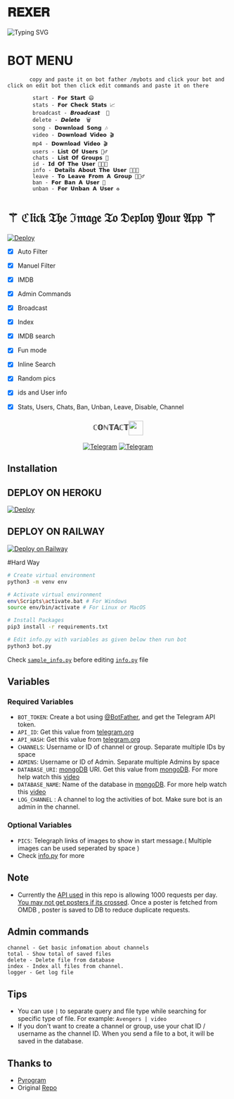# <b>𝐑𝐄𝐗𝐄𝐑</b>
![Typing SVG](https://readme-typing-svg.herokuapp.com/?lines=welcome+To+𝐑𝐄𝐗𝐄𝐑!;created+by+zinan+tech+2+.+O!;A+simple+autofilter+Bot!;Auto+filter+with+double+button!;start+message+with+pic!;and+all+other+features!;⚠️+if+you+need+menu+check+down+⚠️!)
 
# <b>BOT MENU</b>
           copy and paste it on bot father /mybots and click your bot and click on edit bot then click edit commands and paste it on there

            start - 𝗙𝗼𝗿 𝗦𝘁𝗮𝗿𝘁 😄
            stats - 𝗙𝗼𝗿 𝗖𝗵𝗲𝗰𝗸 𝗦𝘁𝗮𝘁𝘀 📈
            broadcast - 𝘽𝙧𝙤𝙖𝙙𝙘𝙖𝙨𝙩  💠
            delete - 𝘿𝙚𝙡𝙚𝙩𝙚  🗑
            song - 𝗗𝗼𝘄𝗻𝗹𝗼𝗮𝗱 𝗦𝗼𝗻𝗴 🎶 
            video - 𝗗𝗼𝘄𝗻𝗹𝗼𝗮𝗱 𝗩𝗶𝗱𝗲𝗼 🎬
            mp4 - 𝗗𝗼𝘄𝗻𝗹𝗼𝗮𝗱 𝗩𝗶𝗱𝗲𝗼 🎬
            users - 𝗟𝗶𝘀𝘁 𝗢𝗳 𝗨𝘀𝗲𝗿𝘀 🧍‍♂
            chats - 𝗟𝗶𝘀𝘁 𝗢𝗳 𝗚𝗿𝗼𝘂𝗽𝘀 👫
            id - 𝗜𝗱 𝗢𝗳 𝗧𝗵𝗲 𝗨𝘀𝗲𝗿 👩🏻‍💻
            info - 𝗗𝗲𝘁𝗮𝗶𝗹𝘀 𝗔𝗯𝗼𝘂𝘁 𝗧𝗵𝗲 𝗨𝘀𝗲𝗿 👩🏻‍💻
            leave - 𝗧𝗼 𝗟𝗲𝗮𝘃𝗲 𝗙𝗿𝗼𝗺 𝗔 𝗚𝗿𝗼𝘂𝗽 🚶🏻‍♂
            ban - 𝗙𝗼𝗿 𝗕𝗮𝗻 𝗔 𝗨𝘀𝗲𝗿 🚫
            unban - 𝗙𝗼𝗿 𝗨𝗻𝗯𝗮𝗻 𝗔 𝗨𝘀𝗲𝗿 ♻️




# <b>⚚ ℭ𝔩𝔦𝔠𝔨 𝔗𝔥𝔢 ℑ𝔪𝔞𝔤𝔢 𝔗𝔬 𝔇𝔢𝔭𝔩𝔬𝔶 𝔜𝔬𝔲𝔯 𝔄𝔭𝔭 ⚚</b>

[![Deploy](https://telegra.ph/file/37d5862e978b6aaeb1b37.jpg)](https://heroku.com/deploy?template=https://github.com/Zinan100/Red-Fox.git)

- [x] Auto Filter
- [x] Manuel Filter
- [x] IMDB
- [x] Admin Commands
- [x] Broadcast
- [x] Index
- [x] IMDB search
- [x] Fun mode
- [x] Inline Search
- [x] Random pics
- [x] ids and User info 
- [x] Stats, Users, Chats, Ban, Unban, Leave, Disable, Channel



<h3 align="center">ℂ𝕆ℕ𝕋𝔸ℂ𝕋<img align="center" src="https://github.com/Aadhi000/Adv-Ajax/blob/main/assets/Handshake.gif" height="33px" /></h3>
<p align="center">
<a href="https://t.me/Aadhi010"><img alt="Telegram" src="https://img.shields.io/badge/𝙳𝙴𝚅 1-2CA5E0?style=for-the-badge&logo=telegram&logoColor=white"/></a>
<a href="https://t.me/Zinan00100"><img alt="Telegram" src="https://img.shields.io/badge/𝙳𝙴𝚅 2-2CA5E0?style=for-the-badge&logo=telegram&logoColor=white"/></a>
</p>



## Installation

















## DEPLOY ON HEROKU
[![Deploy](https://www.herokucdn.com/deploy/button.svg)](https://heroku.com/deploy?template=https://github.com/Zinan100/Red-Fox)

## DEPLOY ON RAILWAY
[![Deploy on Railway](https://railway.app/button.svg)](https://railway.app/new/template?template=https%3A%2F%2Fgithub.com%2Frailwayapp%2Fexamples%2Ftree%2Fmaster%2Fexamples%2Fflask&envs=ADMINS%2CAPI_HASH%2CAPI_ID%2CAUTH_CHANNEL%2CAUTH_USERS%2CBOT_TOKEN%2CCACHE_TIME%2CCHANNELS%2CCOLLECTION_NAME%2CCUSTOM_FILE_CAPTION%2CDATABASE_NAME%2CDATABASE_URI%2CLOG_CHANNEL%2CPICS%2CSUPPORT_CHAT%2CUSE_CAPTION_FILTER&optionalEnvs=AUTH_CHANNEL%2CAUTH_USERS&ADMINSDesc=Username+or+ID+of+Admin.+Separate+multiple+Admins+by+space.&API_HASHDesc=Get+this+value+from+https%3A%2F%2Fmy.telegram.org&API_IDDesc=Get+this+value+from+https%3A%2F%2Fmy.telegram.org&AUTH_CHANNELDesc=ID+of+channel.Make+sure+bot+is+admin+in+this+channel.+Without+subscribing+this+channel+users+cannot+use+bot.&AUTH_USERSDesc=Username+or+ID+of+users+to+give+access+of+inline+search.+Separate+multiple+users+by+space.+Leave+it+empty+if+you+don%27t+want+to+restrict+bot+usage.&BOT_TOKENDesc=Your+bot+token&CACHE_TIMEDesc=The+maximum+amount+of+time+in+seconds+that+the+result+of+the+inline+query+may+be+cached+on+the+server&CHANNELSDesc=Username+or+ID+of+channel+or+group.+Separate+multiple+IDs+by+space&COLLECTION_NAMEDesc=Name+of+the+collections.+Defaults+to+Telegram_files.+If+you+are+using+the+same+database%2C+then+use+different+collection+name+for+each+bot&CUSTOM_FILE_CAPTIONDesc=A+custom+file+caption+for+your+files.+formatable+with+%2C+file_name%2C+file_caption%2C+file_size%2C+Read+Readme.md+for+better+understanding.&DATABASE_NAMEDesc=Name+of+the+database+in+mongoDB.+For+more+help+watch+this+video+-+https%3A%2F%2Fyoutu.be%2FdsuTn4qV2GA&DATABASE_URIDesc=mongoDB+URI.+Get+this+value+from+https%3A%2F%2Fwww.mongodb.com.+For+more+help+watch+this+video+-+https%3A%2F%2Fyoutu.be%2FdsuTn4qV2GA&LOG_CHANNELDesc=Bot+Logs%2CGive+a+channel+id+with+-100xxxxxxx&PICSDesc=Add+some+telegraph+link+of+pictures&SUPPORT_CHATDesc=Username+of+a+Support+Group+%2F+ADMIN.+%28+Should+be+username+without+%40+and+not+ID%29&USE_CAPTION_FILTERDesc=Whether+bot+should+use+captions+to+improve+search+results.+%28True+False%29&CACHE_TIMEDefault=300&COLLECTION_NAMEDefault=Telegram_files&USE_CAPTION_FILTERDefault=False&referralCode=Alif)

#Hard Way

```bash
# Create virtual environment
python3 -m venv env

# Activate virtual environment
env\Scripts\activate.bat # For Windows
source env/bin/activate # For Linux or MacOS

# Install Packages
pip3 install -r requirements.txt

# Edit info.py with variables as given below then run bot
python3 bot.py
```
Check [`sample_info.py`](sample_info.py) before editing [`info.py`](info.py) file

## Variables

### Required Variables
* `BOT_TOKEN`: Create a bot using [@BotFather](https://telegram.dog/BotFather), and get the Telegram API token.
* `API_ID`: Get this value from [telegram.org](https://my.telegram.org/apps)
* `API_HASH`: Get this value from [telegram.org](https://my.telegram.org/apps)
* `CHANNELS`: Username or ID of channel or group. Separate multiple IDs by space
* `ADMINS`: Username or ID of Admin. Separate multiple Admins by space
* `DATABASE_URI`: [mongoDB](https://www.mongodb.com) URI. Get this value from [mongoDB](https://www.mongodb.com). For more help watch this [video](https://youtu.be/1G1XwEOnxxo)
* `DATABASE_NAME`: Name of the database in [mongoDB](https://www.mongodb.com). For more help watch this [video](https://youtu.be/1G1XwEOnxxo)
* `LOG_CHANNEL` : A channel to log the activities of bot. Make sure bot is an admin in the channel.
### Optional Variables
* `PICS`: Telegraph links of images to show in start message.( Multiple images can be used seperated by space )
* Check [info.py](https://github.com/EvamariaTG/evamaria/blob/master/info.py) for more

## Note
* Currently the [API used](http://www.omdbapi.com) in this repo is allowing 1000 requests per day. [You may not get posters if its crossed](https://t.me/ThankTelegram/910168). 
Once a poster is fetched from OMDB , poster is saved to DB to reduce duplicate requests.

## Admin commands
```
channel - Get basic infomation about channels
total - Show total of saved files
delete - Delete file from database
index - Index all files from channel.
logger - Get log file
```

## Tips
* You can use `|` to separate query and file type while searching for specific type of file. For example: `Avengers | video`
* If you don't want to create a channel or group, use your chat ID / username as the channel ID. When you send a file to a bot, it will be saved in the database.



## Thanks to 
* [Pyrogram](https://github.com/pyrogram/pyrogram)
* Original [Repo](https://github.com/Aadhi000/Ajax)
